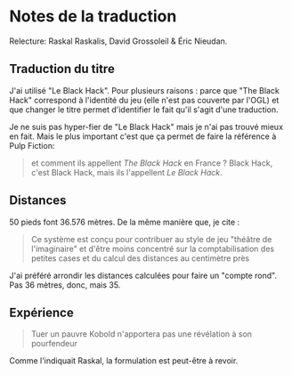 # Notes de la traduction

Relecture: Raskal Raskalis, David Grossoleil & Éric Nieudan.

## Traduction du titre

J'ai utilisé "Le Black Hack". Pour plusieurs raisons : parce que "The Black Hack" correspond à l'identité du jeu (elle n'est pas couverte par l'OGL) et que changer le titre permet d'identifier le fait qu'il s'agit d'une traduction.

Je ne suis pas hyper-fier de "Le Black Hack" mais je n'ai pas trouvé mieux en fait. Mais le plus important c'est que ça permet de faire la référence à Pulp Fiction:

> et comment ils appellent *The Black Hack* en France ? Black Hack, c'est Black Hack, mais ils l'appellent *Le Black Hack*.

## Distances

50 pieds font 36.576 mètres. De la même manière que, je cite :

> Ce système est conçu pour contribuer au style de jeu "théâtre de l'imaginaire" et d'être moins concentré sur la comptabilisation des petites cases et du calcul des distances au centimètre près

J'ai préféré arrondir les distances calculées pour faire un "compte rond". Pas 36 mètres, donc, mais 35.

## Expérience

> Tuer un pauvre Kobold n'apportera pas une révélation à son pourfendeur

Comme l'indiquait Raskal, la formulation est peut-être à revoir.
